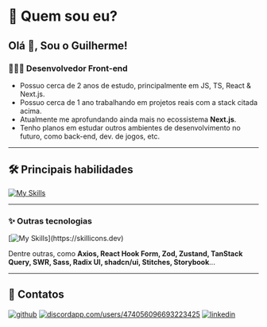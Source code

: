 <img src="https://cdn.discordapp.com/attachments/966337602678566914/1178195445646889010/github-header-image_1.png?ex=65754304&is=6562ce04&hm=541d4696034c523fadf31a546a632bd85c96098c58690ec66f8685445d77c280&" alt="" />

# 🔭 Quem sou eu?

## Olá 👋, Sou o Guilherme!
### 👨🏾‍💻 Desenvolvedor Front-end

-  Possuo cerca de 2 anos de estudo, principalmente em JS, TS, React & Next.js.
-  Possuo cerca de 1 ano trabalhando em projetos reais com a stack citada acima.
-  Atualmente me aprofundando ainda mais no ecossistema **Next.js**.
-  Tenho planos em estudar outros ambientes de desenvolvimento no futuro, como back-end, dev. de jogos, etc.

<hr>

## 🛠 Principais habilidades
[![My Skills](https://skillicons.dev/icons?i=react,typescript,javascript,nextjs)](https://skillicons.dev)

<hr>

### ✨ Outras tecnologias
[![My Skills](https://skillicons.dev/icons?i=tailwind,styledcomponents,git,github,redux,html,css,)](https://skillicons.dev)

Dentre outras, como **Axios, React Hook Form, Zod, Zustand, TanStack Query, SWR, Sass, Radix UI, shadcn/ui, Stitches, Storybook**... 

<hr>

## 📱 Contatos

<p align="left">
<a href="https://github.com/xbozo" target="blank"><img align="center" src="https://img.shields.io/badge/GitHub-100000?style=for-the-badge&logo=github&logoColor=white" alt="github" /></a>
<a href="https://discord.gg/discordapp.com/users/474056096693223425" target="blank"><img align="center" src="https://img.shields.io/badge/Discord-7289DA?style=for-the-badge&logo=discord&logoColor=white" alt="discordapp.com/users/474056096693223425" /></a>
<a href="https://linkedin.com/in/guilherme-viana-291a20268" target="blank"><img align="center" src="https://img.shields.io/badge/linkedin-0A66C2?style=for-the-badge&logo=linkedin&logoColor=white" alt="linkedin" /></a>
</p>

